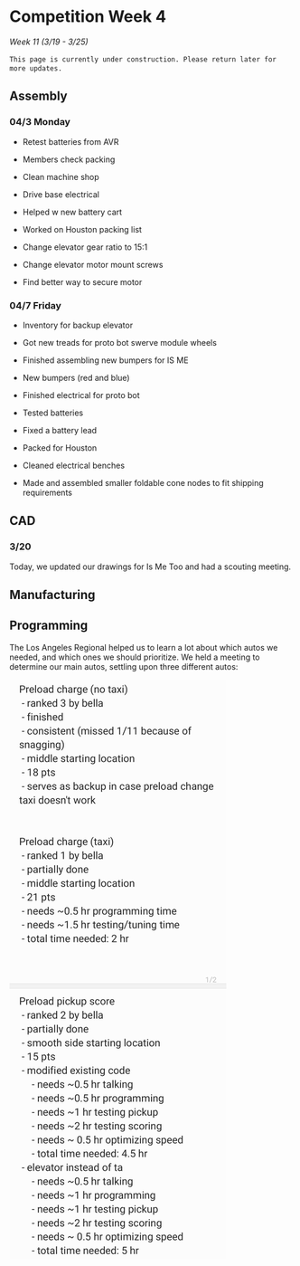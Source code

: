 # Competition Week 4
*Week 11 (3/19 - 3/25)*

```{admonition} Under Construction
This page is currently under construction. Please return later for more updates.
```

## Assembly

### 04/3 Monday 

- Retest batteries from AVR  

- Members check packing  

- Clean machine shop  

- Drive base electrical 

- Helped w new battery cart 

- Worked on Houston packing list 

- Change elevator gear ratio to 15:1  

- Change elevator motor mount screws  

- Find better way to secure motor 

 
### 04/7 Friday 

- Inventory for backup elevator 

- Got new treads for proto bot swerve module wheels 

- Finished assembling new bumpers for IS ME 

- New bumpers (red and blue)			 

- Finished electrical for proto bot 

- Tested batteries 

- Fixed a battery lead 

- Packed for Houston 

- Cleaned electrical benches 

- Made and assembled smaller foldable cone nodes to fit shipping requirements 

 

 

## CAD

### 3/20 

Today, we updated our drawings for Is Me Too and had a scouting meeting. 

## Manufacturing

## Programming

The Los Angeles Regional helped us to learn a lot about which autos we needed, and which ones we should prioritize. We held a meeting to determine our main autos, settling upon three different autos:

![Auto Paths](./images/Comp4/MicrosoftTeams-image.png)<br>